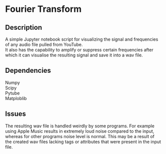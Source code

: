 # Fourier Transform

## Description

A simple Jupyter notebook script for visualizing the signal and frequencies of any audio file pulled from YouTube. <br>
It also has the capability to amplify or suppress certain frequencies after which it can visualise the resulting signal and save it into a wav file.

## Dependencies

Numpy <br>
Scipy <br>
Pytube <br>
Matploblib <br>

## Issues

The resulting wav file is handled weirdly by some programs. For example using Apple Music results in extremely loud noise compared to the input, whereas for other programs noise level is normal. This may be a result of the created wav files lacking tags or attributes that were present in the input file.
